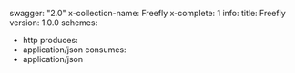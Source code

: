 swagger: "2.0"
x-collection-name: Freefly
x-complete: 1
info:
  title: Freefly
  version: 1.0.0
schemes:
- http
produces:
- application/json
consumes:
- application/json
